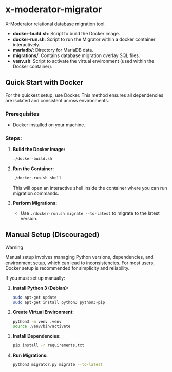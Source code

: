 # x-moderator-migrator

X-Moderator relational database migration tool.

- **docker-build.sh**: Script to build the Docker image.
- **docker-run.sh**: Script to run the Migrator within a docker container interactively.
- **mariadb/**: Directory for MariaDB data.
- **migrations/**: Contains database migration overlay SQL files.
- **venv.sh**: Script to activate the virtual environment (used within the Docker container).

## Quick Start with Docker

For the quickest setup, use Docker. This method ensures all dependencies are isolated and consistent across environments.

### Prerequisites
- Docker installed on your machine.

### Steps:
1. **Build the Docker Image:**
   ```sh
   ./docker-build.sh
   ```

2. **Run the Container:**
   ```sh
   ./docker-run.sh shell
   ```
   This will open an interactive shell inside the container where you can run migration commands.

3. **Perform Migrations:**
   - Use `./docker-run.sh migrate --to-latest` to migrate to the latest version.

## Manual Setup (Discouraged)

> [!WARNING]
> Manual setup involves managing Python versions, dependencies, and environment setup, which can lead to inconsistencies.
> For most users, Docker setup is recommended for simplicity and reliability.

If you must set up manually:

1. **Install Python 3 (Debian):**
   ```sh
   sudo apt-get update
   sudo apt-get install python3 python3-pip
   ```

2. **Create Virtual Environment:**
   ```sh
   python3 -m venv .venv
   source .venv/bin/activate
   ```

3. **Install Dependencies:**
   ```sh
   pip install -r requirements.txt
   ```

4. **Run Migrations:**
   ```sh
   python3 migrator.py migrate --to-latest
   ```

